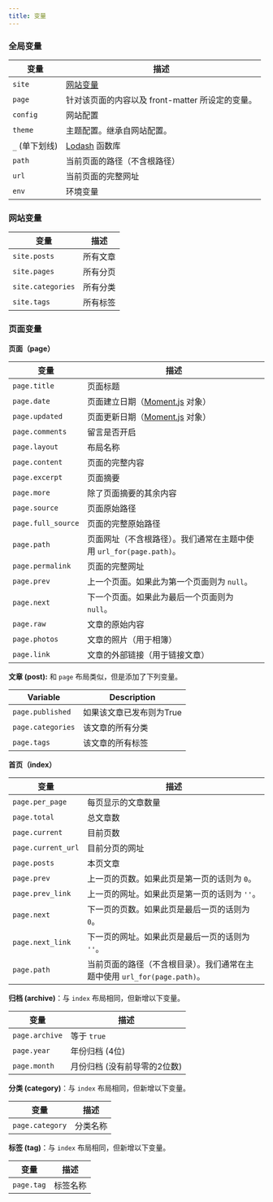 ```yaml
---
title: 变量
---
```

### 全局变量

变量 | 描述
--- | ---
`site` | [网站变量](#网站变量)
`page` | 针对该页面的内容以及 front-matter 所设定的变量。
`config` | 网站配置
`theme` | 主题配置。继承自网站配置。
`_` (单下划线) | [Lodash] 函数库
`path` | 当前页面的路径（不含根路径）
`url` | 当前页面的完整网址
`env` | 环境变量

### 网站变量

变量 | 描述
--- | ---
`site.posts` | 所有文章
`site.pages` | 所有分页
`site.categories` | 所有分类
`site.tags` | 所有标签

### 页面变量

**页面（page）**

变量 | 描述
--- | ---
`page.title` | 页面标题
`page.date` | 页面建立日期（[Moment.js] 对象）
`page.updated` | 页面更新日期（[Moment.js] 对象）
`page.comments` | 留言是否开启
`page.layout` | 布局名称
`page.content` | 页面的完整内容
`page.excerpt` | 页面摘要
`page.more` | 除了页面摘要的其余内容
`page.source` | 页面原始路径
`page.full_source` | 页面的完整原始路径
`page.path` | 页面网址（不含根路径）。我们通常在主题中使用 `url_for(page.path)`。
`page.permalink` | 页面的完整网址
`page.prev` | 上一个页面。如果此为第一个页面则为 `null`。
`page.next` | 下一个页面。如果此为最后一个页面则为 `null`。
`page.raw` | 文章的原始内容
`page.photos` | 文章的照片（用于相簿）
`page.link` | 文章的外部链接（用于链接文章）

**文章 (post):** 和 `page` 布局类似，但是添加了下列变量。

Variable | Description
--- | ---
`page.published` | 如果该文章已发布则为True
`page.categories` | 该文章的所有分类
`page.tags` | 该文章的所有标签

**首页（index）**

变量 | 描述
--- | ---
`page.per_page` | 每页显示的文章数量
`page.total` | 总文章数
`page.current` | 目前页数
`page.current_url` | 目前分页的网址
`page.posts` | 本页文章
`page.prev` | 上一页的页数。如果此页是第一页的话则为 `0`。
`page.prev_link` | 上一页的网址。如果此页是第一页的话则为 `''`。
`page.next` | 下一页的页数。如果此页是最后一页的话则为 `0`。
`page.next_link` | 下一页的网址。如果此页是最后一页的话则为 `''`。
`page.path` | 当前页面的路径（不含根目录）。我们通常在主题中使用 `url_for(page.path)`。

**归档 (archive)**：与 `index` 布局相同，但新增以下变量。

变量 | 描述
--- | ---
`page.archive` | 等于 `true`
`page.year` | 年份归档 (4位)
`page.month` | 月份归档 (没有前导零的2位数)

**分类 (category)**：与 `index` 布局相同，但新增以下变量。

变量 | 描述
--- | ---
`page.category` | 分类名称

**标签 (tag)**：与 `index` 布局相同，但新增以下变量。

变量 | 描述
--- | ---
`page.tag` | 标签名称

[Lodash]: http://lodash.com/
[Moment.js]: http://momentjs.com/
